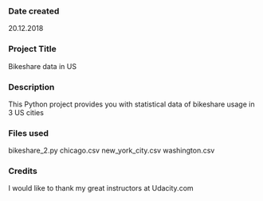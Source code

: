 ### Date created
20.12.2018

### Project Title
Bikeshare data in US

### Description
This Python project provides you with statistical data of bikeshare usage in 3 US cities

### Files used
bikeshare_2.py
chicago.csv
new_york_city.csv
washington.csv

### Credits
I would like to thank my great instructors at Udacity.com
